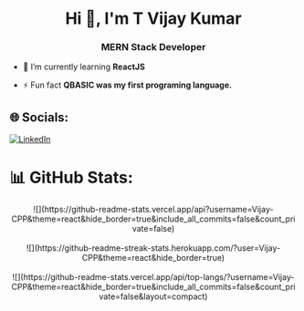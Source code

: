 <h1 align="center">Hi 👋, I'm T Vijay Kumar</h1>
<h3 align="center">MERN Stack Developer</h3>

- 🌱 I’m currently learning **ReactJS**

- ⚡ Fun fact **QBASIC was my first programing language.**

## 🌐 Socials:
[![LinkedIn](https://img.shields.io/badge/LinkedIn-%230077B5.svg?logo=linkedin&logoColor=white)](https://linkedin.com/in/vijay-cpp) 

# 📊 GitHub Stats:

<div align="center">
![](https://github-readme-stats.vercel.app/api?username=Vijay-CPP&theme=react&hide_border=true&include_all_commits=false&count_private=false)<br/><br/>
![](https://github-readme-streak-stats.herokuapp.com/?user=Vijay-CPP&theme=react&hide_border=true)<br/><br/>
![](https://github-readme-stats.vercel.app/api/top-langs/?username=Vijay-CPP&theme=react&hide_border=true&include_all_commits=false&count_private=false&layout=compact)
</div>
